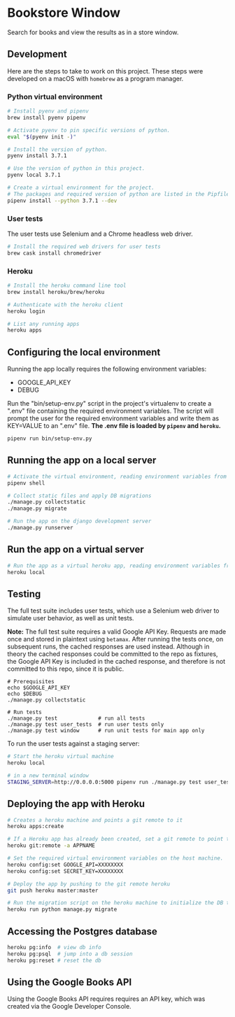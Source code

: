 # Bookstore Window

Search for books and view the results as in a store window.

## Development

Here are the steps to take to work on this project. These
steps were developed on a macOS with `homebrew` as a program
manager.

### Python virtual environment

```bash
# Install pyenv and pipenv
brew install pyenv pipenv

# Activate pyenv to pin specific versions of python.
eval "$(pyenv init -)"

# Install the version of python.
pyenv install 3.7.1

# Use the version of python in this project.
pyenv local 3.7.1

# Create a virtual environment for the project.
# The packages and required version of python are listed in the Pipfile.
pipenv install --python 3.7.1 --dev
```

### User tests

The user tests use Selenium and a Chrome headless web driver.

```bash
# Install the required web drivers for user tests
brew cask install chromedriver
```

### Heroku

```bash
# Install the heroku command line tool
brew install heroku/brew/heroku

# Authenticate with the heroku client
heroku login

# List any running apps
heroku apps
```

## Configuring the local environment

Running the app locally requires the following environment variables:

* GOOGLE_API_KEY
* DEBUG

Run the "bin/setup-env.py" script in the project's virtualenv to create a
".env" file containing the required environment variables. The script will
prompt the user for the required environment variables and write them as
KEY=VALUE to an ".env" file. **The .env file is loaded by `pipenv` and
`heroku`.**

```bash
pipenv run bin/setup-env.py
```

## Running the app on a local server

```bash
# Activate the virtual environment, reading environment variables from the ".env" file.
pipenv shell

# Collect static files and apply DB migrations
./manage.py collectstatic
./manage.py migrate

# Run the app on the django development server
./manage.py runserver
```

## Run the app on a virtual server

```bash
# Run the app as a virtual heroku app, reading environment variables from the ".env" file.
heroku local
```

## Testing

The full test suite includes user tests, which use a Selenium
web driver to simulate user behavior, as well as unit tests.

**Note:** The full test suite requires a valid Google API Key. Requests are
made once and stored in plaintext using `betamax`. After running the tests once,
on subsequent runs, the cached responses are used instead. Although in theory
the cached responses could be committed to the repo as fixtures, the Google
API Key is included in the cached response, and therefore is not committed to
this repo, since it is public.

```
# Prerequisites
echo $GOOGLE_API_KEY
echo $DEBUG
./manage.py collectstatic

# Run tests
./manage.py test             # run all tests
./manage.py test user_tests  # run user tests only
./manage.py test window      # run unit tests for main app only
```

To run the user tests against a staging server:

```bash
# Start the heroku virtual machine
heroku local

# in a new terminal window
STAGING_SERVER=http://0.0.0.0:5000 pipenv run ./manage.py test user_tests
```

## Deploying the app with Heroku

```bash
# Creates a heroku machine and points a git remote to it
heroku apps:create

# If a Heroku app has already been created, set a git remote to point to it
heroku git:remote -a APPNAME

# Set the required virtual environment variables on the host machine.
heroku config:set GOOGLE_API=XXXXXXXX
heroku config:set SECRET_KEY=XXXXXXXX

# Deploy the app by pushing to the git remote heroku
git push heroku master:master

# Run the migration script on the heroku machine to initialize the DB tables.
heroku run python manage.py migrate
```

## Accessing the Postgres database

```bash
heroku pg:info  # view db info
heroku pg:psql  # jump into a db session
heroku pg:reset # reset the db
```

## Using the Google Books API

Using the Google Books API requires requires an API key, which was created via
the Google Developer Console.

